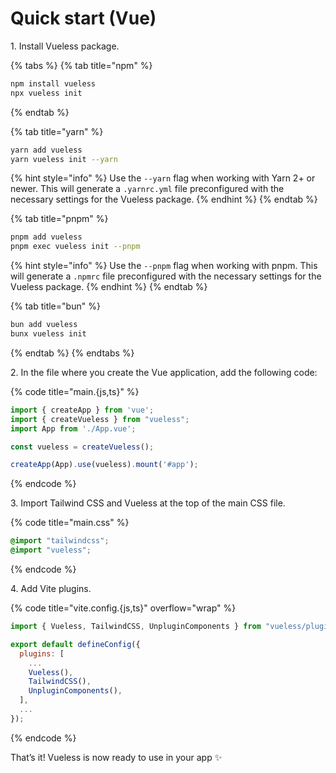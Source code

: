 # Quick start (Vue)

1\. Install Vueless package.

{% tabs %}
{% tab title="npm" %}
```bash
npm install vueless
npx vueless init
```
{% endtab %}

{% tab title="yarn" %}
```bash
yarn add vueless
yarn vueless init --yarn
```

{% hint style="info" %}
Use the `--yarn` flag when working with Yarn 2+ or newer. This will generate a `.yarnrc.yml` file preconfigured with the necessary settings for the Vueless package.
{% endhint %}
{% endtab %}

{% tab title="pnpm" %}
```bash
pnpm add vueless
pnpm exec vueless init --pnpm
```

{% hint style="info" %}
Use the `--pnpm` flag when working with pnpm. This will generate a `.npmrc` file preconfigured with the necessary settings for the Vueless package.
{% endhint %}
{% endtab %}

{% tab title="bun" %}
```bash
bun add vueless
bunx vueless init
```
{% endtab %}
{% endtabs %}

2\. In the file where you create the Vue application, add the following code:&#x20;

{% code title="main.{js,ts}" %}
```javascript
import { createApp } from 'vue';
import { createVueless } from "vueless";
import App from './App.vue';

const vueless = createVueless();

createApp(App).use(vueless).mount('#app');
```
{% endcode %}

3\. Import Tailwind CSS and Vueless at the top of the main CSS file.

{% code title="main.css" %}
```scss
@import "tailwindcss";
@import "vueless";
```
{% endcode %}

4\. Add Vite plugins.

{% code title="vite.config.{js,ts}" overflow="wrap" %}
```javascript
import { Vueless, TailwindCSS, UnpluginComponents } from "vueless/plugin-vite";

export default defineConfig({
  plugins: [
    ...
    Vueless(),
    TailwindCSS(),
    UnpluginComponents(),
  ],
  ...
});
```
{% endcode %}

That’s it! Vueless is now ready to use in your app ✨

